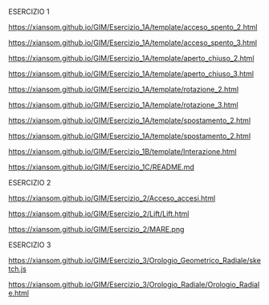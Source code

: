 ESERCIZIO 1

https://xiansom.github.io/GIM/Esercizio_1A/template/acceso_spento_2.html

https://xiansom.github.io/GIM/Esercizio_1A/template/acceso_spento_3.html

https://xiansom.github.io/GIM/Esercizio_1A/template/aperto_chiuso_2.html

https://xiansom.github.io/GIM/Esercizio_1A/template/aperto_chiuso_3.html

https://xiansom.github.io/GIM/Esercizio_1A/template/rotazione_2.html

https://xiansom.github.io/GIM/Esercizio_1A/template/rotazione_3.html

https://xiansom.github.io/GIM/Esercizio_1A/template/spostamento_2.html

https://xiansom.github.io/GIM/Esercizio_1A/template/spostamento_2.html

https://xiansom.github.io/GIM/Esercizio_1B/template/Interazione.html

https://xiansom.github.io/GIM/Esercizio_1C/README.md


ESERCIZIO 2

https://xiansom.github.io/GIM/Esercizio_2/Acceso_accesi.html

https://xiansom.github.io/GIM/Esercizio_2/Lift/Lift.html

https://xiansom.github.io/GIM/Esercizio_2/MARE.png


ESERCIZIO 3

https://xiansom.github.io/GIM/Esercizio_3/Orologio_Geometrico_Radiale/sketch.js

https://xiansom.github.io/GIM/Esercizio_3/Orologio_Radiale/Orologio_Radiale.html
